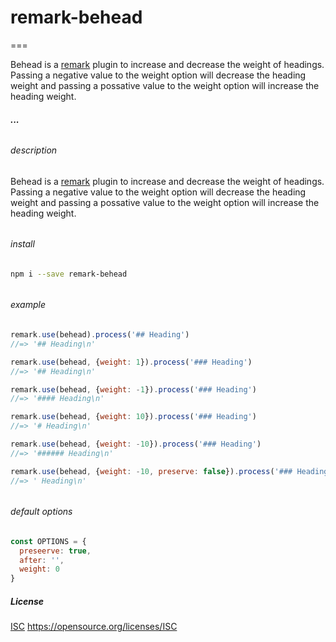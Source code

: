 # remark-behead

===

Behead is a [remark](https://github.com/wooorm/remark) plugin to increase and decrease the weight of headings.  Passing a negative value to the weight option will decrease the heading weight and passing a possative value to the weight option will increase the heading weight.

##### ...

###### 

###### description

Behead is a [remark](https://github.com/wooorm/remark) plugin to increase and decrease the weight of headings.  Passing a negative value to the weight option will decrease the heading weight and passing a possative value to the weight option will increase the heading weight.

###### 

###### install

```bash
npm i --save remark-behead
```

###### 

###### example

```js
remark.use(behead).process('## Heading')
//=> '## Heading\n'

remark.use(behead, {weight: 1}).process('### Heading')
//=> '## Heading\n'

remark.use(behead, {weight: -1}).process('### Heading')
//=> '#### Heading\n'

remark.use(behead, {weight: 10}).process('### Heading')
//=> '# Heading\n'

remark.use(behead, {weight: -10}).process('### Heading')
//=> '###### Heading\n'

remark.use(behead, {weight: -10, preserve: false}).process('### Heading')
//=> ' Heading\n'
```

###### 

###### default options

```js
const OPTIONS = {
  preseerve: true,
  after: '',
  weight: 0
}
```

##### License

[ISC](./License.md) <https://opensource.org/licenses/ISC>

